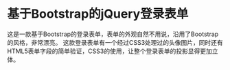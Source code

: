 # 基于Bootstrap的jQuery登录表单 
这是一款基于Bootstrap的登录表单，表单的外观自然不用说，沿用了Bootstrap的风格，非常漂亮。
这款登录表单有一个经过CSS3处理过的头像图片，同时还有HTML5表单字段的简单验证，CSS3的使用，让整个登录表单的投影显得更加立体。

